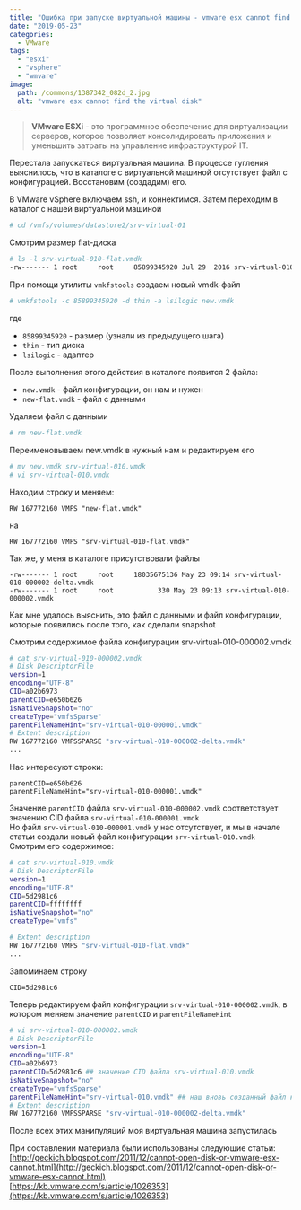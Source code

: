 ```yaml
---
title: "Ошибка при запуске виртуальной машины - vmware esx cannot find the virtual disk"
date: "2019-05-23"
categories: 
  - VMware
tags: 
  - "esxi"
  - "vsphere"
  - "wmvare"
image:
  path: /commons/1387342_082d_2.jpg
  alt: "vmware esx cannot find the virtual disk"
---
```


> **VMware ESXi** - это программное обеспечение для виртуализации серверов, которое позволяет консолидировать приложения и уменьшить затраты на управление инфраструктурой IT. 


Перестала запускаться виртуальная машина. В процессе гугления выяснилось, что в каталоге с виртуальной машиной отсутствует файл с конфигурацией. Восстановим (создадим) его.

В VMware vSphere включаем ssh, и коннектимся. Затем переходим в каталог с нашей виртуальной машиной

```sh
# cd /vmfs/volumes/datastore2/srv-virtual-01
```

Смотрим размер flat-диска

```sh
# ls -l srv-virtual-010-flat.vmdk
-rw------- 1 root     root     85899345920 Jul 29  2016 srv-virtual-010-flat.vmdk
```

При помощи утилиты `vmkfstools` создаем новый vmdk-файл

```sh
# vmkfstools -c 85899345920 -d thin -a lsilogic new.vmdk
```

где
- `85899345920` - размер (узнали из предыдущего шага)
- `thin` - тип диска
- `lsilogic` - адаптер


После выполнения этого действия в каталоге появится 2 файла:

- `new.vmdk` - файл конфигурации, он нам и нужен
- `new-flat.vmdk` - файл с данными


Удаляем файл с данными

```sh
# rm new-flat.vmdk
```

Переименовываем new.vmdk в нужный нам и редактируем его

```sh
# mv new.vmdk srv-virtual-010.vmdk
# vi srv-virtual-010.vmdk
```

Находим строку и меняем:

```
RW 167772160 VMFS "new-flat.vmdk"
```

на

```
RW 167772160 VMFS "srv-virtual-010-flat.vmdk"
```

Так же, у меня в каталоге присутствовали файлы

```
-rw------- 1 root     root     18035675136 May 23 09:14 srv-virtual-010-000002-delta.vmdk
-rw------- 1 root     root           330 May 23 09:13 srv-virtual-010-000002.vmdk
```

Как мне удалось выяснить, это файл с данными и файл конфигурации, которые появились после того, как сделали snapshot

Смотрим содержимое файла конфигурации srv-virtual-010-000002.vmdk

```sh
# cat srv-virtual-010-000002.vmdk
# Disk DescriptorFile
version=1
encoding="UTF-8"
CID=a02b6973
parentCID=e650b626
isNativeSnapshot="no"
createType="vmfsSparse"
parentFileNameHint="srv-virtual-010-000001.vmdk"
# Extent description
RW 167772160 VMFSSPARSE "srv-virtual-010-000002-delta.vmdk"
...
```

Нас интересуют строки:

```
parentCID=e650b626
parentFileNameHint="srv-virtual-010-000001.vmdk"
```

Значение `parentCID` файла `srv-virtual-010-000002.vmdk` соответствует значению CID файла `srv-virtual-010-000001.vmdk`  
Но файл `srv-virtual-010-000001.vmdk` у нас отсутствует, и мы в начале статьи создали новый файл конфигурации `srv-virtual-010.vmdk`  
Смотрим его содержимое:

```sh
# сat srv-virtual-010.vmdk
# Disk DescriptorFile
version=1
encoding="UTF-8"
CID=5d2981c6
parentCID=ffffffff
isNativeSnapshot="no"
createType="vmfs"

# Extent description
RW 167772160 VMFS "srv-virtual-010-flat.vmdk"
...
```

Запоминаем строку

```
CID=5d2981c6
```

Теперь редактируем файл конфигурации `srv-virtual-010-000002.vmdk`, в котором меняем значение `parentCID` и `parentFileNameHint`

```sh
# vi srv-virtual-010-000002.vmdk
# Disk DescriptorFile
version=1
encoding="UTF-8"
CID=a02b6973
parentCID=5d2981c6 ## значение CID файла srv-virtual-010.vmdk
isNativeSnapshot="no"
createType="vmfsSparse"
parentFileNameHint="srv-virtual-010.vmdk" ## наш вновь созданный файл конфигурации
# Extent description
RW 167772160 VMFSSPARSE "srv-virtual-010-000002-delta.vmdk"
```

После всех этих манипуляций моя виртуальная машина запустилась

При составлении материала были использованы следующие статьи:  
[http://geckich.blogspot.com/2011/12/cannot-open-disk-or-vmware-esx-cannot.html](http://geckich.blogspot.com/2011/12/cannot-open-disk-or-vmware-esx-cannot.html)  
[https://kb.vmware.com/s/article/1026353](https://kb.vmware.com/s/article/1026353)